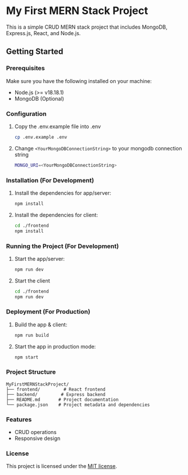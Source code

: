 # My First MERN Stack Project

This is a simple CRUD MERN stack project that includes MongoDB, Express.js, React, and Node.js. 

## Getting Started

### Prerequisites

Make sure you have the following installed on your machine:
- Node.js (>= v18.18.1)
- MongoDB (Optional)


### Configuration
1. Copy the .env.example file into .env
   ```bash
   cp .env.example .env
   ```
2. Change ```<YourMongoDBConnectionString>``` to your mongodb connection string
   ```bash
   MONGO_URI=<YourMongoDBConnectionString>
   ```

### Installation (For Development)

1. Install the dependencies for app/server:
    ```bash
    npm install
    ```

2. Install the dependencies for client:
    ```bash
    cd ./frontend
    npm install
    ```

### Running the Project (For Development)

1. Start the app/server:
    ```bash
    npm run dev
    ```
2. Start the client
    ```bash
    cd ./frontend
    npm run dev
    ```

### Deployment (For Production)

1. Build the app & client:
    ```bash
    npm run build
    ```
2. Start the app in production mode:
    ```bash
    npm start
    ```

### Project Structure

```
MyFirstMERNStackProject/
├── frontend/         # React frontend
├── backend/         # Express backend
├── README.md       # Project documentation
└── package.json    # Project metadata and dependencies
```

### Features

- CRUD operations
- Responsive design

### License

This project is licensed under the [MIT license](https://opensource.org/licenses/MIT).
